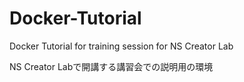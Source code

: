 # Docker-Tutorial
Docker Tutorial for training session for NS Creator Lab

NS Creator Labで開講する講習会での説明用の環境
